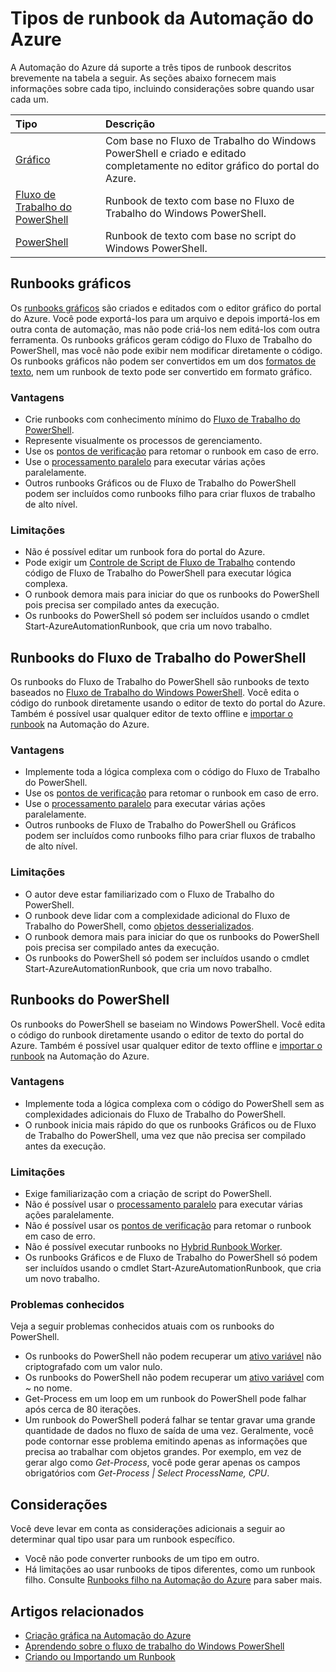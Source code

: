 <properties 
   pageTitle="Tipos de runbook da Automação do Azure"
   description="Descreve as diferenças entre os tipos de runbook que você pode usar na Automação do Azure e as considerações que devem ser levadas em conta ao determinar qual tipo usar."
   services="automation"
   documentationCenter=""
   authors="bwren"
   manager="stevenka"
   editor="tysonn" />
<tags 
   ms.service="automation"
   ms.devlang="na"
   ms.topic="article"
   ms.tgt_pltfrm="na"
   ms.workload="infrastructure-services"
   ms.date="09/17/2015"
   ms.author="bwren" />

# Tipos de runbook da Automação do Azure

A Automação do Azure dá suporte a três tipos de runbook descritos brevemente na tabela a seguir. As seções abaixo fornecem mais informações sobre cada tipo, incluindo considerações sobre quando usar cada um.


| Tipo | Descrição |
|:---|:---|
| [Gráfico](#graphical-runbooks) | Com base no Fluxo de Trabalho do Windows PowerShell e criado e editado completamente no editor gráfico do portal do Azure. | 
| [Fluxo de Trabalho do PowerShell](#powershell-workflow-runbooks) | Runbook de texto com base no Fluxo de Trabalho do Windows PowerShell. |
| [PowerShell](#powershell-runbooks) | Runbook de texto com base no script do Windows PowerShell. |

## Runbooks gráficos

Os [runbooks gráficos](automation-runbook-types.md#graphical-runbooks) são criados e editados com o editor gráfico do portal do Azure. Você pode exportá-los para um arquivo e depois importá-los em outra conta de automação, mas não pode criá-los nem editá-los com outra ferramenta. Os runbooks gráficos geram código do Fluxo de Trabalho do PowerShell, mas você não pode exibir nem modificar diretamente o código. Os runbooks gráficos não podem ser convertidos em um dos [formatos de texto](automation-runbook-types.md), nem um runbook de texto pode ser convertido em formato gráfico.

### Vantagens

- Crie runbooks com conhecimento mínimo do [Fluxo de Trabalho do PowerShell](automation-powershell-workflow.md).
- Represente visualmente os processos de gerenciamento.
- Use os [pontos de verificação](automation-powershell-workflow.md#checkpoints) para retomar o runbook em caso de erro.
- Use o [processamento paralelo](automation-powershell-workflow.md#parallel-processing) para executar várias ações paralelamente.
- Outros runbooks Gráficos ou de Fluxo de Trabalho do PowerShell podem ser incluídos como runbooks filho para criar fluxos de trabalho de alto nível.

### Limitações

- Não é possível editar um runbook fora do portal do Azure.
- Pode exigir um [Controle de Script de Fluxo de Trabalho](automation-powershell-workflow.md#activities) contendo código de Fluxo de Trabalho do PowerShell para executar lógica complexa.
- O runbook demora mais para iniciar do que os runbooks do PowerShell pois precisa ser compilado antes da execução.
- Os runbooks do PowerShell só podem ser incluídos usando o cmdlet Start-AzureAutomationRunbook, que cria um novo trabalho.

## Runbooks do Fluxo de Trabalho do PowerShell

Os runbooks do Fluxo de Trabalho do PowerShell são runbooks de texto baseados no [Fluxo de Trabalho do Windows PowerShell](automation-powershell-workflow.md). Você edita o código do runbook diretamente usando o editor de texto do portal do Azure. Também é possível usar qualquer editor de texto offline e [importar o runbook](http://msdn.microsoft.com/library/azure/dn643637.aspx) na Automação do Azure.

### Vantagens

- Implemente toda a lógica complexa com o código do Fluxo de Trabalho do PowerShell.
- Use os [pontos de verificação](automation-powershell-workflow.md#checkpoints) para retomar o runbook em caso de erro.
- Use o [processamento paralelo](automation-powershell-workflow.md#parallel-processing) para executar várias ações paralelamente.
- Outros runbooks de Fluxo de Trabalho do PowerShell ou Gráficos podem ser incluídos como runbooks filho para criar fluxos de trabalho de alto nível.

### Limitações

- O autor deve estar familiarizado com o Fluxo de Trabalho do PowerShell.
- O runbook deve lidar com a complexidade adicional do Fluxo de Trabalho do PowerShell, como [objetos desserializados](automation-powershell-workflow.md#code-changes).
- O runbook demora mais para iniciar do que os runbooks do PowerShell pois precisa ser compilado antes da execução.
- Os runbooks do PowerShell só podem ser incluídos usando o cmdlet Start-AzureAutomationRunbook, que cria um novo trabalho.

## Runbooks do PowerShell

Os runbooks do PowerShell se baseiam no Windows PowerShell. Você edita o código do runbook diretamente usando o editor de texto do portal do Azure. Também é possível usar qualquer editor de texto offline e [importar o runbook](http://msdn.microsoft.com/library/azure/dn643637.aspx) na Automação do Azure.

### Vantagens

- Implemente toda a lógica complexa com o código do PowerShell sem as complexidades adicionais do Fluxo de Trabalho do PowerShell. 
- O runbook inicia mais rápido do que os runbooks Gráficos ou de Fluxo de Trabalho do PowerShell, uma vez que não precisa ser compilado antes da execução.

### Limitações

- Exige familiarização com a criação de script do PowerShell.
- Não é possível usar o [processamento paralelo](automation-powershell-workflow.md#parallel-processing) para executar várias ações paralelamente.
- Não é possível usar os [pontos de verificação](automation-powershell-workflow.md#checkpoints) para retomar o runbook em caso de erro.
- Não é possível executar runbooks no [Hybrid Runbook Worker](automation-hybrid-runbook-worker.md).
- Os runbooks Gráficos e de Fluxo de Trabalho do PowerShell só podem ser incluídos usando o cmdlet Start-AzureAutomationRunbook, que cria um novo trabalho.

### Problemas conhecidos
Veja a seguir problemas conhecidos atuais com os runbooks do PowerShell.

- Os runbooks do PowerShell não podem recuperar um [ativo variável](automation-variables.md) não criptografado com um valor nulo.
- Os runbooks do PowerShell não podem recuperar um [ativo variável](automation-variables.md) com *~* no nome.
- Get-Process em um loop em um runbook do PowerShell pode falhar após cerca de 80 iterações. 
- Um runbook do PowerShell poderá falhar se tentar gravar uma grande quantidade de dados no fluxo de saída de uma vez. Geralmente, você pode contornar esse problema emitindo apenas as informações que precisa ao trabalhar com objetos grandes. Por exemplo, em vez de gerar algo como *Get-Process*, você pode gerar apenas os campos obrigatórios com *Get-Process | Select ProcessName, CPU*.

## Considerações

Você deve levar em conta as considerações adicionais a seguir ao determinar qual tipo usar para um runbook específico.

- Você não pode converter runbooks de um tipo em outro.
- Há limitações ao usar runbooks de tipos diferentes, como um runbook filho. Consulte [Runbooks filho na Automação do Azure](automation-child-runbooks.md) para saber mais.



  
## Artigos relacionados

- [Criação gráfica na Automação do Azure](automation-graphical-authoring-intro.md)
- [Aprendendo sobre o fluxo de trabalho do Windows PowerShell](automation-powershell-workflow.md)
- [Criando ou Importando um Runbook](http://msdn.microsoft.com/library/azure/dn643637.aspx)

<!---HONumber=Sept15_HO4-->